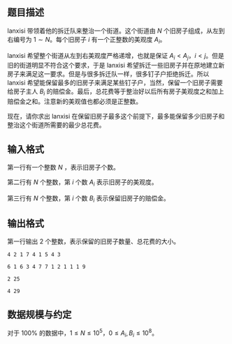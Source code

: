 ## 题目描述

lanxisi 带领着他的拆迁队来整治一个街道。这个街道由 $N$ 个旧房子组成，从左到右编号为 $1\sim N$。每个旧房子 $i$ 有一个正整数的美观度 $A_{i}$。

lanxisi 希望整个街道从左到右美观度严格递增，也就是保证 $A_{i}<A_{j}$，$i<j$。但是旧的街道明显不符合这个要求，于是 lanxisi 希望拆迁一些旧房子并在原地建立新房子来满足这一要求。但是与很多拆迁队一样，很多钉子户拒绝拆迁。所以 lanxisi 希望能保留最多的旧房子来满足某些钉子户，当然，保留一个旧房子需要给房子主人 $B_{i}$ 的赔偿金。最后，总花费等于整治好以后所有房子美观度之和加上赔偿金之和。注意新的美观值也都必须是正整数。

现在，请你求出 lanxisi 在保留旧房子最多这个前提下，最多能保留多少旧房子和整治这个街道所需要的最少总花费。

## 输入格式

第一行有一个整数 $N$ ，表示旧房子个数。

第二行有 $N$ 个整数，第 $i$ 个数 $A_i$ 表示旧房子的美观度。

第三行有 $N$ 个整数，第 $i$ 个数 $B_i$ 表示保留旧房子的赔偿金。

## 输出格式

第一行输出 $2$ 个整数，表示保留的旧房子数量、总花费的大小。

```input1
4 2 1 7 4 1 5 4 3
```

```output1
6 1 6 3 4 7 7 1 2 1 1 1 9
```

```input2
2 25
```

```output2
4 29
```

## 数据规模与约定

对于 $100\%$ 的数据中，$1\le N\le 10^5$，$0\le A_i,B_i\le 10^8$。

